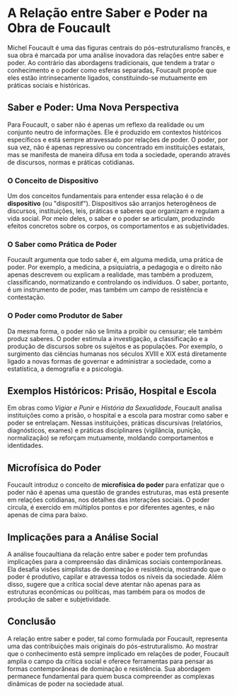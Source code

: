 # A Relação entre Saber e Poder na Obra de Foucault

Michel Foucault é uma das figuras centrais do pós-estruturalismo francês, e sua obra é marcada por uma análise inovadora das relações entre saber e poder. Ao contrário das abordagens tradicionais, que tendem a tratar o conhecimento e o poder como esferas separadas, Foucault propõe que eles estão intrinsecamente ligados, constituindo-se mutuamente em práticas sociais e históricas.

## Saber e Poder: Uma Nova Perspectiva

Para Foucault, o saber não é apenas um reflexo da realidade ou um conjunto neutro de informações. Ele é produzido em contextos históricos específicos e está sempre atravessado por relações de poder. O poder, por sua vez, não é apenas repressivo ou concentrado em instituições estatais, mas se manifesta de maneira difusa em toda a sociedade, operando através de discursos, normas e práticas cotidianas.

### O Conceito de Dispositivo

Um dos conceitos fundamentais para entender essa relação é o de **dispositivo** (ou "dispositif"). Dispositivos são arranjos heterogêneos de discursos, instituições, leis, práticas e saberes que organizam e regulam a vida social. Por meio deles, o saber e o poder se articulam, produzindo efeitos concretos sobre os corpos, os comportamentos e as subjetividades.

### O Saber como Prática de Poder

Foucault argumenta que todo saber é, em alguma medida, uma prática de poder. Por exemplo, a medicina, a psiquiatria, a pedagogia e o direito não apenas descrevem ou explicam a realidade, mas também a produzem, classificando, normatizando e controlando os indivíduos. O saber, portanto, é um instrumento de poder, mas também um campo de resistência e contestação.

### O Poder como Produtor de Saber

Da mesma forma, o poder não se limita a proibir ou censurar; ele também produz saberes. O poder estimula a investigação, a classificação e a produção de discursos sobre os sujeitos e as populações. Por exemplo, o surgimento das ciências humanas nos séculos XVIII e XIX está diretamente ligado a novas formas de governar e administrar a sociedade, como a estatística, a demografia e a psicologia.

## Exemplos Históricos: Prisão, Hospital e Escola

Em obras como *Vigiar e Punir* e *História da Sexualidade*, Foucault analisa instituições como a prisão, o hospital e a escola para mostrar como saber e poder se entrelaçam. Nessas instituições, práticas discursivas (relatórios, diagnósticos, exames) e práticas disciplinares (vigilância, punição, normalização) se reforçam mutuamente, moldando comportamentos e identidades.

## Microfísica do Poder

Foucault introduz o conceito de **microfísica do poder** para enfatizar que o poder não é apenas uma questão de grandes estruturas, mas está presente em relações cotidianas, nos detalhes das interações sociais. O poder circula, é exercido em múltiplos pontos e por diferentes agentes, e não apenas de cima para baixo.

## Implicações para a Análise Social

A análise foucaultiana da relação entre saber e poder tem profundas implicações para a compreensão das dinâmicas sociais contemporâneas. Ela desafia visões simplistas de dominação e resistência, mostrando que o poder é produtivo, capilar e atravessa todos os níveis da sociedade. Além disso, sugere que a crítica social deve atentar não apenas para as estruturas econômicas ou políticas, mas também para os modos de produção de saber e subjetividade.

## Conclusão

A relação entre saber e poder, tal como formulada por Foucault, representa uma das contribuições mais originais do pós-estruturalismo. Ao mostrar que o conhecimento está sempre implicado em relações de poder, Foucault amplia o campo da crítica social e oferece ferramentas para pensar as formas contemporâneas de dominação e resistência. Sua abordagem permanece fundamental para quem busca compreender as complexas dinâmicas de poder na sociedade atual.
